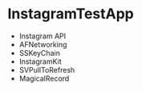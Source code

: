 # InstagramTestApp

- Instagram API
- AFNetworking
- SSKeyChain
- InstagramKit
- SVPullToRefresh
- MagicalRecord
